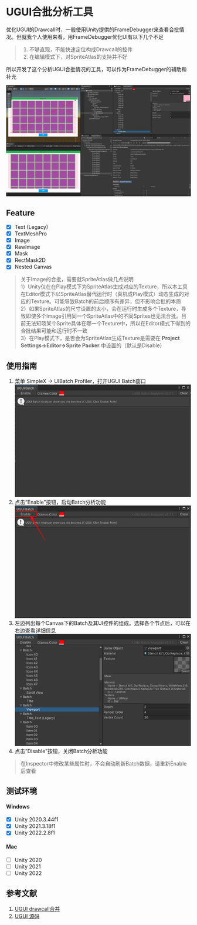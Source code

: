 # UGUI合批分析工具
优化UGUI的Drawcall时，一般使用Unity提供的FrameDebugger来查看合批情况。但就我个人使用来看，用FrameDebugger优化UI有以下几个不足
>1. 不够直观，不能快速定位构成Drawcall的控件
>2. 在编辑模式下，对SpriteAtlas的支持并不好

所以开发了这个分析UGUI合批情况的工具，可以作为FrameDebugger的辅助和补充

![ugui_batch_02.png](https://github.com/simplex86/UIBatchAnalyzer/blob/main/_Doc/Images/ugui_batch_02.png)

## Feature
- [X] Text (Legacy)
- [X] TextMeshPro
- [X] Image
- [X] RawImage
- [X] Mask
- [X] RectMask2D
- [X] Nested Canvas
>关于Image的合批，需要就SpriteAtlas做几点说明<br>
> 1）Unity仅在在Play模式下为SpriteAtlas生成对应的Texture，所以本工具在Editor模式下以SpriteAtlas替代运行时（真机或Play模式）动态生成的对应的Texture。可能导致Batch的前后顺序有差异，但不影响合批的本质<br>
> 2）如果SpriteAtlas的尺寸设置的太小，会在运行时生成多个Texture，导致即使多个Image引用同一个SpriteAtlas中的不同Sprites也无法合批。目前无法知晓某个Sprite具体在哪一个Texture中，所以在Editor模式下得到的合批结果可能和运行时不一致<br>
> 3）在Play模式下，是否会为SpriteAtlas生成Texture是需要在 **Project Settings->Editor->Sprite Packer** 中设置的（默认是Disable）
## 使用指南
1. 菜单 SimpleX -> UIBatch Profiler，打开UGUI Batch窗口<br>![ugui_batch_03.png](https://github.com/simplex86/UIBatchAnalyzer/blob/main/_Doc/Images/ugui_batch_03.png)
2. 点击“Enable”按钮，启动Batch分析功能<br>![ugui_batch_04.png](https://github.com/simplex86/UIBatchAnalyzer/blob/main/_Doc/Images/ugui_batch_04.png)
3. 左边列出每个Canvas下的Batch及其UI控件的组成。选择各个节点后，可以在右边查看详细信息<br>![ugui_batch_05.png](https://github.com/simplex86/UIBatchAnalyzer/blob/main/_Doc/Images/ugui_batch_05.png)
4. 点击“Disable”按钮，关闭Batch分析功能
>在Inspector中修改某些属性时，不会自动刷新Batch数据，请重新Enable后查看
## 测试环境
#### Windows
- [X] Unity 2020.3.44f1
- [X] Unity 2021.3.18f1
- [X] Unity 2022.2.8f1
#### Mac
- [ ] Unity 2020
- [ ] Unity 2021
- [ ] Unity 2022
## 参考文献
1. [UGUI drawcall合并](https://blog.csdn.net/akak2010110/article/details/80953370)
2. [UGUI 源码](https://github.com/Unity-Technologies/uGUI)
